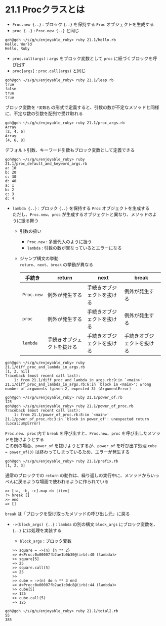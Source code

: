 # 21.1 Procクラスとは

- `Proc.new {..}` : ブロック `{..}` を保持する `Proc` オブジェクトを生成する
- `proc {..}` : `Proc.new {..}` と同じ

```
goh@goh ~/s/g/u/enjoyable_ruby> ruby 21.1/hello.rb
Hello, World
Hello, Ruby
```

- `proc.call(args)` : `args` をブロック変数として `proc` に紐づくブロックを呼び出す
- `proc[args]` : `proc.call(args)` と同じ

```
goh@goh ~/s/g/u/enjoyable_ruby> ruby 21.1/leap.rb
true
false
true
true
```

ブロック変数を `*変数名` の形式で定義すると、引数の数が不定なメソッドと同様に、不定な数の引数を配列で受け取れる

```
goh@goh ~/s/g/u/enjoyable_ruby> ruby 21.1/proc_args.rb
Array
[2, 4, 6]
Array
[4, 6, 8]
```

デフォルト引数、キーワード引数もブロック変数として定義できる

```
goh@goh ~/s/g/u/enjoyable_ruby> ruby 21.1/proc_default_and_keyword_args.rb
a: 10
b: 20
c: 30
d: 40
a: 1
b: 2
c: 3
d: 4
```

- `lambda {..}` : ブロック `{..}` を保持する `Proc` オブジェクトを生成する  
    ただし、`Proc.new`、`proc` が生成するオブジェクトと異なり、メソッドのように振る舞う
    - 引数の扱い  
        - `Proc.new` : 多重代入のように扱う
        - `lambda` : 引数の数が異なっているとエラーになる
    - ジャンプ構文の挙動  
        `return`、`next`、`break` の挙動が異なる

        手続き | return | next | break
        --- | --- | --- | ---
        `Proc.new` | 例外が発生する | 手続きオブジェクトを抜ける | 例外が発生する
        `proc` | 例外が発生する | 手続きオブジェクトを抜ける | 例外が発生する
        `lambda` | 手続きオブジェクトを抜ける | 手続きオブジェクトを抜ける | 手続きオブジェクトを抜ける

```
goh@goh ~/s/g/u/enjoyable_ruby> ruby 21.1/diff_proc_and_lambda_in_args.rb
[1, 2, nil]
Traceback (most recent call last):
	1: from 21.1/diff_proc_and_lambda_in_args.rb:9:in `<main>'
21.1/diff_proc_and_lambda_in_args.rb:6:in `block in <main>': wrong number of arguments (given 2, expected 3) (ArgumentError)
```

```
goh@goh ~/s/g/u/enjoyable_ruby> ruby 21.1/power_of.rb
125
goh@goh ~/s/g/u/enjoyable_ruby> ruby 21.1/power_of_proc.rb
Traceback (most recent call last):
	1: from 21.1/power_of_proc.rb:8:in `<main>'
21.1/power_of_proc.rb:3:in `block in power_of': unexpected return (LocalJumpError)
```

`Proc.new`、`proc` 内で `break` を呼び出すと、`Proc.new`、`proc` を呼び出したメソッドを抜けようとする  
この例の場合、`power_of` を抜けようとするが、`power_of` を呼び出す処理 `cube = power_of(3)` は終わってしまっているため、エラーが発生する

```
goh@goh ~/s/g/u/enjoyable_ruby> ruby 21.1/prefix.rb
[1, 2, 3]
```

通常のブロックでの `return` の動作は、繰り返しの実行中に、メソッドからいっぺんに戻るような場面で使われるように作られている

```
>> [:a, :b, :c].map do |item|
?> break []
>> end
=> []
```

`break` は「ブロックを受け取ったメソッドの呼び出し元」に戻る

- `->(block_args) {..}` : `lambda` の別の構文
    `block_args` にブロック変数を、`{..}` には処理を実装する
    - `block_args` : ブロック変数

    ```
    >> square = ->(n) {n ** 2}
    => #<Proc:0x00007fb2ae1b0b30@(irb):40 (lambda)>
    >> square[5]
    => 25
    >> square.call(5)
    => 25
    >> 
    >> cube = ->(n) do n ** 3 end
    => #<Proc:0x00007fb2ae1c0dc8@(irb):44 (lambda)>
    >> cube[5]
    => 125
    >> cube.call(5)
    => 125
    ```

```
goh@goh ~/s/g/u/enjoyable_ruby> ruby 21.1/total2.rb
55
385
```

